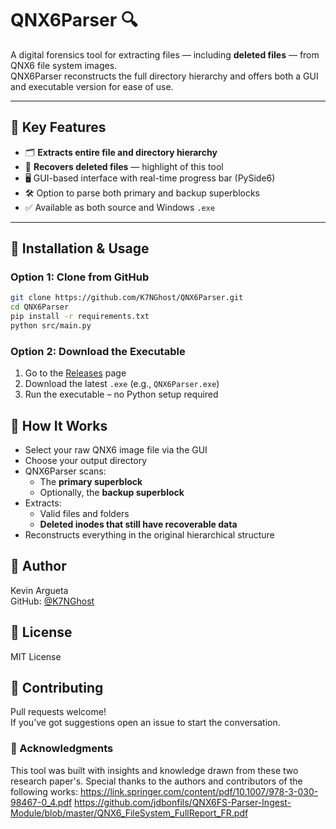 # QNX6Parser 🔍

A digital forensics tool for extracting files — including **deleted files** — from QNX6 file system images.  
QNX6Parser reconstructs the full directory hierarchy and offers both a GUI and executable version for ease of use.

---

## 🔑 Key Features

- 🗂 **Extracts entire file and directory hierarchy**
- 🧹 **Recovers deleted files** — highlight of this tool
- 🖥️ GUI-based interface with real-time progress bar (PySide6)
- 🛠️ Option to parse both primary and backup superblocks
- ✅ Available as both source and Windows `.exe`

---

## 🚀 Installation & Usage

### Option 1: Clone from GitHub

```bash
git clone https://github.com/K7NGhost/QNX6Parser.git
cd QNX6Parser
pip install -r requirements.txt
python src/main.py
```

### Option 2: Download the Executable

1. Go to the [Releases](https://github.com/K7NGhost/QNX6Parser/releases) page
2. Download the latest `.exe` (e.g., `QNX6Parser.exe`)
3. Run the executable – no Python setup required

## 📂 How It Works

- Select your raw QNX6 image file via the GUI
- Choose your output directory
- QNX6Parser scans:
    - The **primary superblock**
    - Optionally, the **backup superblock**
- Extracts:
    - Valid files and folders
    - **Deleted inodes that still have recoverable data**
- Reconstructs everything in the original hierarchical structure

## 🧠 Author

Kevin Argueta  
GitHub: [@K7NGhost](https://github.com/K7NGhost)

## 📄 License

MIT License

## 🤝 Contributing

Pull requests welcome!  
If you’ve got suggestions open an issue to start the conversation.

### 🙏 Acknowledgments

This tool was built with insights and knowledge drawn from these two research paper's. Special thanks to the authors and contributors of the following works:
https://link.springer.com/content/pdf/10.1007/978-3-030-98467-0_4.pdf
https://github.com/jdbonfils/QNX6FS-Parser-Ingest-Module/blob/master/QNX6_FileSystem_FullReport_FR.pdf
